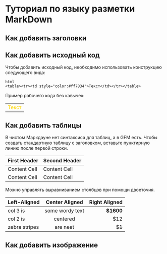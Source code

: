 # Туториал по языку разметки MarkDown

## Как добавить заголовки

## Как добавить исходный код

Чтобы добавить исходный код, необходимо использовать конструкцию следующего вида:
```
html
<table><tr><td style="color:#ff7834">Текст</td></tr></table>
```

Пример рабочего кода без кавычек:
<table><tr><td style="color:#FFD700">Текст</td></tr></table>


## Как добавить таблицы

В чистом Маркдауне нет синтаксиса для таблиц, а в GFM
есть. Чтобы создать стандартную таблицу с заголовком, вставьте пунктирную линию после первой строки.

First Header | Second Header
-------------| -------------
Content Cell | Content Cell
Content Cell | Content Cell


Можно управлять выравниванием столбцов при помощи
двоеточия.

| Left-Aligned | Center Aligned | Right Aligned |
|:-------------|:--------------:| -------------:|
| col 3 is | some wordy text | **$1600** |
| col 2 is | centered | $12 |
| zebra stripes | are neat | ~~$1~~ |

## Как добавить изображение

